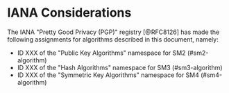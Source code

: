 #  IANA Considerations

The IANA "Pretty Good Privacy (PGP)" registry [@RFC8126] has made the following
assignments for algorithms described in this document, namely:

* ID XXX of the "Public Key Algorithms" namespace for SM2 (#sm2-algorithm)
* ID XXX of the "Hash Algorithms" namespace for SM3 (#sm3-algorithm)
* ID XXX of the "Symmetric Key Algorithms" namespace for SM4 (#sm4-algorithm)

